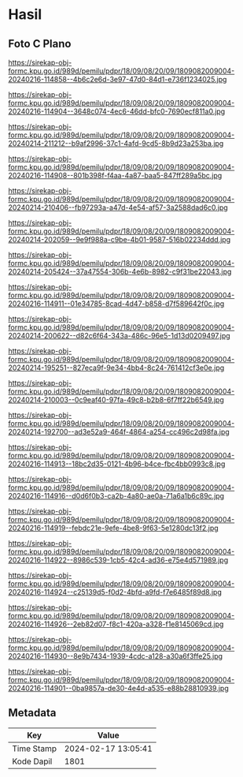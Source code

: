 # Hasil

## Foto C Plano

https://sirekap-obj-formc.kpu.go.id/989d/pemilu/pdpr/18/09/08/20/09/1809082009004-20240216-114858--4b6c2e6d-3e97-47d0-84d1-e736f1234025.jpg

https://sirekap-obj-formc.kpu.go.id/989d/pemilu/pdpr/18/09/08/20/09/1809082009004-20240216-114904--3648c074-4ec6-46dd-bfc0-7690ecf811a0.jpg

https://sirekap-obj-formc.kpu.go.id/989d/pemilu/pdpr/18/09/08/20/09/1809082009004-20240214-211212--b9af2996-37c1-4afd-9cd5-8b9d23a253ba.jpg

https://sirekap-obj-formc.kpu.go.id/989d/pemilu/pdpr/18/09/08/20/09/1809082009004-20240216-114908--801b398f-f4aa-4a87-baa5-847ff289a5bc.jpg

https://sirekap-obj-formc.kpu.go.id/989d/pemilu/pdpr/18/09/08/20/09/1809082009004-20240214-210406--fb97293a-a47d-4e54-af57-3a2588dad6c0.jpg

https://sirekap-obj-formc.kpu.go.id/989d/pemilu/pdpr/18/09/08/20/09/1809082009004-20240214-202059--9e9f988a-c9be-4b01-9587-516b02234ddd.jpg

https://sirekap-obj-formc.kpu.go.id/989d/pemilu/pdpr/18/09/08/20/09/1809082009004-20240214-205424--37a47554-306b-4e6b-8982-c9f31be22043.jpg

https://sirekap-obj-formc.kpu.go.id/989d/pemilu/pdpr/18/09/08/20/09/1809082009004-20240216-114911--01e34785-8cad-4d47-b858-d7f589642f0c.jpg

https://sirekap-obj-formc.kpu.go.id/989d/pemilu/pdpr/18/09/08/20/09/1809082009004-20240214-200622--d82c6f64-343a-486c-96e5-1d13d0209497.jpg

https://sirekap-obj-formc.kpu.go.id/989d/pemilu/pdpr/18/09/08/20/09/1809082009004-20240214-195251--827eca9f-9e34-4bb4-8c24-761412cf3e0e.jpg

https://sirekap-obj-formc.kpu.go.id/989d/pemilu/pdpr/18/09/08/20/09/1809082009004-20240214-210003--0c9eaf40-97fa-49c8-b2b8-6f7ff22b6549.jpg

https://sirekap-obj-formc.kpu.go.id/989d/pemilu/pdpr/18/09/08/20/09/1809082009004-20240214-192700--ad3e52a9-464f-4864-a254-cc496c2d98fa.jpg

https://sirekap-obj-formc.kpu.go.id/989d/pemilu/pdpr/18/09/08/20/09/1809082009004-20240216-114913--18bc2d35-0121-4b96-b4ce-fbc4bb0993c8.jpg

https://sirekap-obj-formc.kpu.go.id/989d/pemilu/pdpr/18/09/08/20/09/1809082009004-20240216-114916--d0d6f0b3-ca2b-4a80-ae0a-71a6a1b6c89c.jpg

https://sirekap-obj-formc.kpu.go.id/989d/pemilu/pdpr/18/09/08/20/09/1809082009004-20240216-114919--febdc21e-9efe-4be8-9f63-5e1280dc13f2.jpg

https://sirekap-obj-formc.kpu.go.id/989d/pemilu/pdpr/18/09/08/20/09/1809082009004-20240216-114922--8986c539-1cb5-42c4-ad36-e75e4d571989.jpg

https://sirekap-obj-formc.kpu.go.id/989d/pemilu/pdpr/18/09/08/20/09/1809082009004-20240216-114924--c25139d5-f0d2-4bfd-a9fd-f7e6485f89d8.jpg

https://sirekap-obj-formc.kpu.go.id/989d/pemilu/pdpr/18/09/08/20/09/1809082009004-20240216-114926--2eb82d07-f8c1-420a-a328-f1e8145069cd.jpg

https://sirekap-obj-formc.kpu.go.id/989d/pemilu/pdpr/18/09/08/20/09/1809082009004-20240216-114930--8e9b7434-1939-4cdc-a128-a30a6f3ffe25.jpg

https://sirekap-obj-formc.kpu.go.id/989d/pemilu/pdpr/18/09/08/20/09/1809082009004-20240216-114901--0ba9857a-de30-4e4d-a535-e88b28810939.jpg


## Metadata

| Key        | Value               |
| ---------- | ------------------- |
| Time Stamp | 2024-02-17 13:05:41 |
| Kode Dapil | 1801                |



